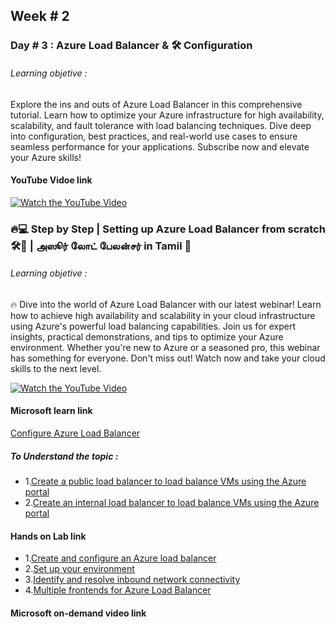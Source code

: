 ## Week # 2
### Day # 3 : Azure Load Balancer & 🛠️ Configuration 
###### Learning objetive :
Explore the ins and outs of Azure Load Balancer in this comprehensive tutorial. Learn how to optimize your Azure infrastructure for high availability, scalability, and fault tolerance with load balancing techniques. Dive deep into configuration, best practices, and real-world use cases to ensure seamless performance for your applications. Subscribe now and elevate your Azure skills!

#### YouTube Vidoe link 
[![Watch the YouTube Video](https://img.youtube.com/vi/cctvef41W0o/0.jpg)](https://www.youtube.com/watch?v=cctvef41W0o)

### 🔥💻 Step by Step | Setting up Azure Load Balancer from scratch 🛠️🚀 | அஸூர் லோட் பேலன்சர் in Tamil 🚀
###### Learning objetive :
🔥 Dive into the world of Azure Load Balancer with our latest webinar! Learn how to achieve high availability and scalability in your cloud infrastructure using Azure's powerful load balancing capabilities. Join us for expert insights, practical demonstrations, and tips to optimize your Azure environment. Whether you're new to Azure or a seasoned pro, this webinar has something for everyone. Don't miss out! Watch now and take your cloud skills to the next level.

[![Watch the YouTube Video](https://img.youtube.com/vi/TLAwFxio41s/0.jpg)](https://www.youtube.com/watch?v=TLAwFxio41s)


#### Microsoft learn link
[Configure Azure Load Balancer](https://learn.microsoft.com/en-us/training/modules/configure-azure-load-balancer/)
##### To Understand the topic :
- 1.[Create a public load balancer to load balance VMs using the Azure portal](https://learn.microsoft.com/en-us/azure/load-balancer/quickstart-load-balancer-standard-public-portal)
- 2.[Create an internal load balancer to load balance VMs using the Azure portal](https://learn.microsoft.com/en-us/azure/load-balancer/quickstart-load-balancer-standard-internal-portal)

#### Hands on Lab link
- 1.[Create and configure an Azure load balancer](https://learn.microsoft.com/en-us/training/modules/load-balancing-non-https-traffic-azure/4-exercise-create-configure-azure-load-balancer)
- 2.[Set up your environment](https://learn.microsoft.com/en-gb/training/modules/troubleshoot-inbound-connectivity-azure-load-balancer/4-exercise-set-up-environment)
- 3.[Identify and resolve inbound network connectivity](https://learn.microsoft.com/en-gb/training/modules/troubleshoot-inbound-connectivity-azure-load-balancer/5-exercise-identify-and-resolve-inbound-network-connectivity)
- 4.[Multiple frontends for Azure Load Balancer](https://learn.microsoft.com/en-us/azure/load-balancer/load-balancer-multivip-overview)



#### Microsoft on-demand video link
